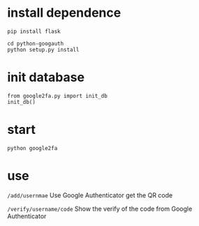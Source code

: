 install dependence
==================
```
pip install flask

cd python-googauth
python setup.py install

```

init database
=============
```
from google2fa.py import init_db
init_db()
```

start 
=====
```
python google2fa
```


use
===
`/add/usernmae`
Use Google Authenticator get the QR code 


`/verify/username/code`
Show the verify of the code from Google Authenticator







